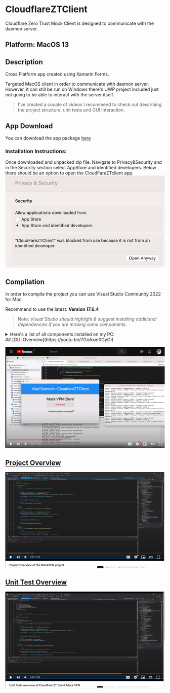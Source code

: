 # CloudflareZTClient
Cloudflare Zero Trust Mock Client is designed to communicate with the daemon server.
## Platform: MacOS 13

## Description
Cross Platform app created using Xamarin Forms.

Targeted MacOS client in order to communicate with daemon server. However, it can still be run on Windows there's UWP project included just not going to be able to interact with the server itself.

> I've created a couple of videos I recommend to check out describing the project structure, unit tests and GUI interaction. 
## App Download
You can download the app package [here](https://github.com/Storm-Develop/CloudflareZTClient/releases/download/v1.0/CloudFareZTClient.zip)

### Installation Instructions:
Once downloaded and unpacked zip file. Navigate to Privacy&Security and in the Security section select AppStore and identified developers. Below there should be an option to open the CloudFareZTclient app.
![Image](https://github.com/Storm-Develop/CloudflareZTClient/blob/dev/ImagesUsedInReadme/photo_2023-09-14_20-30-13.jpg)

## Compilation
In order to compile the project you can use Visual Studio Community 2022 for Mac.

Recommend to use the latest: **Version 17.6.4**

> Note: *Visual Studio should highlight & suggest installing additional dependencies if you are missing some components.*
<details>
  <summary>Here's a list of all components installed on my PC:
</summary>
Visual Studio Community 2022 for Mac
Version 17.6.4 (build 472)
Installation UUID: ac4871a0-982f-4001-9e37-b98c6fd3c13c

Runtime
.NET 7.0.3 (64-bit)
Architecture: Arm64
Microsoft.macOS.Sdk 13.1.1007; git-rev-head:8afca776a0a96613dfb7200e0917bb57f9ed5583; git-branch:release/7.0.1xx-xcode14.2

Roslyn (Language Service)
4.6.0-3.23180.6+99e956e42697a6dd886d1e12478ea2b27cceacfa

NuGet
Version: 6.4.0.117

.NET SDK (Arm64)
SDK: /usr/local/share/dotnet/sdk/7.0.308/Sdks
SDK Versions:
  7.0.308
  7.0.306
  7.0.202
  6.0.414
  6.0.412
  6.0.407
MSBuild SDKs: /Applications/Visual Studio.app/Contents/MonoBundle/MSBuild/Current/bin/Sdks

.NET SDK (x64)
SDK Versions:
  6.0.414
  6.0.412
  6.0.106
  6.0.105
  6.0.104
  6.0.103
  6.0.102
  6.0.101
  5.0.408
  5.0.407
  5.0.406
  5.0.405
  5.0.404
  3.1.426
  3.1.420
  3.1.419
  3.1.418
  3.1.417
  3.1.416

.NET Runtime (Arm64)
Runtime: /usr/local/share/dotnet/dotnet
Runtime Versions:
  7.0.11
  7.0.9
  7.0.4
  6.0.22
  6.0.20
  6.0.15

.NET Runtime (x64)
Runtime: /usr/local/share/dotnet/x64/dotnet
Runtime Versions:
  6.0.22
  6.0.20
  6.0.6
  6.0.5
  6.0.4
  6.0.3
  6.0.2
  6.0.1
  5.0.17
  5.0.16
  5.0.15
  5.0.14
  5.0.13
  3.1.32
  3.1.26
  3.1.25
  3.1.24
  3.1.23
  3.1.22

Xamarin.Profiler
Version: 1.8.0.49
Location: /Applications/Xamarin Profiler.app/Contents/MacOS/Xamarin Profiler

Updater
Version: 11

Apple Developer Tools
Xcode: 14.3.1 21815
Build: 14E300c

Xamarin.Mac
Version: 9.3.0.6 Visual Studio Community
Hash: 97731c92c
Branch: xcode14.3
Build date: 2023-04-11 22:38:35-0400

Xamarin.iOS
Version: 16.4.0.6 Visual Studio Community
Hash: 97731c92c
Branch: xcode14.3
Build date: 2023-04-11 22:38:36-0400

Xamarin Designer
Version: 17.6.3.9
Hash: 2648399ae8
Branch: remotes/origin/d17-6
Build date: 2023-09-07 02:05:20 UTC

Xamarin.Android
Version: 13.2.1.2 (Visual Studio Community)
Commit: xamarin-android/d17-5/a8a26c7
Android SDK: /Users/home/Library/Developer/Xamarin/android-sdk-macosx
  Supported Android versions:
    11.0 (API level 30)
    10.0 (API level 29)
    9.0  (API level 28)
    13.0 (API level 33)

SDK Command-line Tools Version: 7.0
SDK Platform Tools Version: 33.0.3
SDK Build Tools Version: 32.0.0

Build Information: 
Mono: d9a6e87
Java.Interop: xamarin/java.interop/d17-5@149d70fe
SQLite: xamarin/sqlite/3.40.1@68c69d8
Xamarin.Android Tools: xamarin/xamarin-android-tools/d17-5@ca1552d

Microsoft Build of OpenJDK
Java SDK: /Library/Java/JavaVirtualMachines/microsoft-11.jdk
11.0.16.1
Android Designer EPL code available here:
https://github.com/xamarin/AndroidDesigner.EPL

Eclipse Temurin JDK
Java SDK: /Library/Java/JavaVirtualMachines/temurin-8.jdk
1.8.0.302
Android Designer EPL code available here:
https://github.com/xamarin/AndroidDesigner.EPL

Android SDK Manager
Version: 17.6.0.50
Hash: a715dca
Branch: HEAD
Build date: 2023-09-07 02:05:26 UTC

Android Device Manager
Version: 0.0.0.1309
Hash: 06e3e77
Branch: HEAD
Build date: 2023-09-07 02:05:26 UTC

Build Information
Release ID: 1706040472
Git revision: 0b8c2cb9f01ef14a2b07ff4ea047268c8756fee6
Build date: 2023-09-07 02:03:50+00
Build branch: release-17.6
Build lane: release-17.6

Operating System
Mac OS X 13.2.1
Darwin 22.3.0 Darwin Kernel Version 22.3.0
    Mon Jan 30 20:39:35 PST 2023
    root:xnu-8792.81.3~2/RELEASE_ARM64_T8103 arm64
</details>
## [GUI Overview](https://youtu.be/7GnAxm0GyOI)

[![GUI Overview](https://github.com/Storm-Develop/CloudflareZTClient/blob/dev/ImagesUsedInReadme/Screenshot%202023-09-14%20221133.png)](https://youtu.be/7GnAxm0GyOI)

## [Project Overview](https://youtu.be/LxsakqWPrT4?si=IFrQG-AeT6gQ6tvb)
[![Project Overview](https://github.com/Storm-Develop/CloudflareZTClient/blob/dev/ImagesUsedInReadme/Screenshot%202023-09-14%20221414.png)](https://youtu.be/LxsakqWPrT4?si=IFrQG-AeT6gQ6tvb)

## [Unit Test Overview](https://youtu.be/anQMeQBaoao)
[![Unit Test Overview](https://github.com/Storm-Develop/CloudflareZTClient/blob/dev/ImagesUsedInReadme/Screenshot%202023-09-14%20221259.png)](https://youtu.be/anQMeQBaoao)

